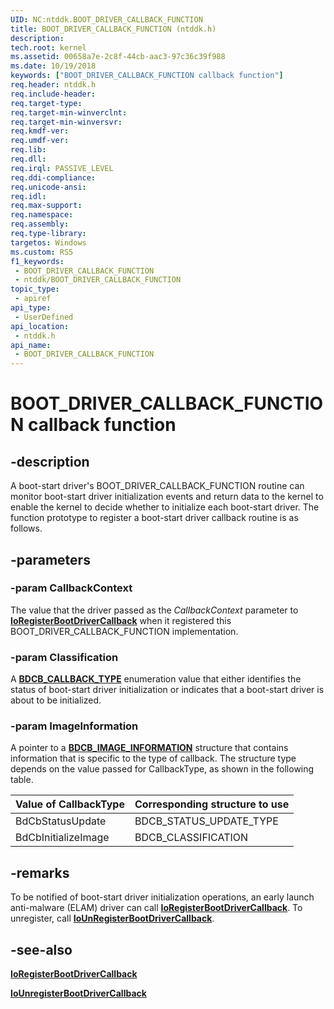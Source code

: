 ```yaml
---
UID: NC:ntddk.BOOT_DRIVER_CALLBACK_FUNCTION
title: BOOT_DRIVER_CALLBACK_FUNCTION (ntddk.h)
description: 
tech.root: kernel
ms.assetid: 00658a7e-2c8f-44cb-aac3-97c36c39f988
ms.date: 10/19/2018
keywords: ["BOOT_DRIVER_CALLBACK_FUNCTION callback function"]
req.header: ntddk.h
req.include-header: 
req.target-type: 
req.target-min-winverclnt: 
req.target-min-winversvr: 
req.kmdf-ver: 
req.umdf-ver: 
req.lib: 
req.dll: 
req.irql: PASSIVE_LEVEL
req.ddi-compliance: 
req.unicode-ansi: 
req.idl: 
req.max-support: 
req.namespace: 
req.assembly: 
req.type-library: 
targetos: Windows
ms.custom: RS5
f1_keywords:
 - BOOT_DRIVER_CALLBACK_FUNCTION
 - ntddk/BOOT_DRIVER_CALLBACK_FUNCTION
topic_type:
 - apiref
api_type:
 - UserDefined
api_location:
 - ntddk.h
api_name:
 - BOOT_DRIVER_CALLBACK_FUNCTION
---
```


# BOOT_DRIVER_CALLBACK_FUNCTION callback function


## -description

A boot-start driver's BOOT_DRIVER_CALLBACK_FUNCTION routine can monitor boot-start driver initialization events and return data to the kernel to enable the kernel to decide whether to initialize each boot-start driver. The function prototype to register a boot-start driver callback routine is as follows.

## -parameters

### -param CallbackContext

The value that the driver passed as the _CallbackContext_ parameter to [**IoRegisterBootDriverCallback**](nf-ntddk-ioregisterbootdrivercallback.md) when it registered this BOOT_DRIVER_CALLBACK_FUNCTION implementation.

### -param Classification

A [**BDCB_CALLBACK_TYPE**](ne-ntddk-_bdcb_callback_type.md) enumeration value that either identifies the status of boot-start driver initialization or indicates that a boot-start driver is about to be initialized.

### -param ImageInformation

A pointer to a [**BDCB_IMAGE_INFORMATION**](ns-ntddk-_bdcb_image_information.md) structure that contains information that is specific to the type of callback. The structure type depends on the value passed for CallbackType, as shown in the following table.

| Value of CallbackType | Corresponding structure to use |
| --------------------- | ------------------------------ |
| BdCbStatusUpdate      | BDCB_STATUS_UPDATE_TYPE        |
| BdCbInitializeImage   | BDCB_CLASSIFICATION            |

## -remarks

To be notified of boot-start driver initialization operations, an early launch anti-malware (ELAM) driver can call [**IoRegisterBootDriverCallback**](nf-ntddk-ioregisterbootdrivercallback.md). To unregister, call [**IoUnRegisterBootDriverCallback**](nf-ntddk-iounregisterbootdrivercallback.md).

## -see-also

[**IoRegisterBootDriverCallback**](nf-ntddk-ioregisterbootdrivercallback.md)

[**IoUnregisterBootDriverCallback**](nf-ntddk-iounregisterbootdrivercallback.md)

